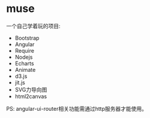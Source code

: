 <h1>muse</h1>
<p>一个自己学着玩的项目:</p>
<ul>
    <li>Bootstrap</li>
    <li>Angular</li>
    <li>Require</li>
    <li>Nodejs</li>
    <li>Echarts</li>
    <li>Animate</li>
    <li>d3.js</li>
    <li>jit.js</li>
    <li>SVG力导向图</li>
    <li>html2canvas</li>
</ul>

PS: angular-ui-router相关功能需通过http服务器才能使用。